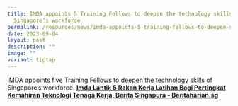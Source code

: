 ```yaml
---
title: IMDA appoints 5 Training Fellows to deepen the technology skills of
  Singapore’s workforce
permalink: /resources/news/imda-appoints-5-training-fellows-to-deepen-singapore-workforce-technology-skills/
date: 2023-09-04
layout: post
description: ""
image: ""
variant: tiptap
---
```

<p>IMDA appoints five Training Fellows to deepen the technology skills of
Singapore’s workforce. <strong><a href="https://www.beritaharian.sg/setempat/imda-lantik-5-rakan-kerja-latihan-bagi-pertingkat-kemahiran-teknologi-tenaga-kerja" rel="noopener noreferrer nofollow" target="_blank">Imda Lantik 5 Rakan Kerja Latihan Bagi Pertingkat Kemahiran Teknologi Tenaga Kerja, Berita Singapura - Beritaharian.sg</a></strong>
</p>